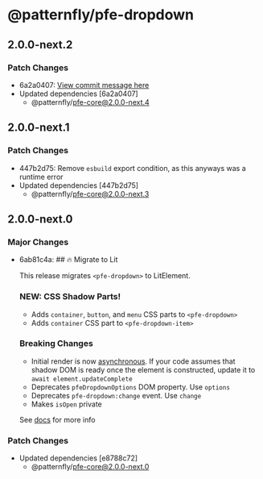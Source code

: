 # @patternfly/pfe-dropdown

## 2.0.0-next.2

### Patch Changes

- 6a2a0407: [View commit message here](https://gist.github.com/heyMP/200fc0b840690541475923facba393ab)
- Updated dependencies [6a2a0407]
  - @patternfly/pfe-core@2.0.0-next.4

## 2.0.0-next.1

### Patch Changes

- 447b2d75: Remove `esbuild` export condition, as this anyways was a runtime error
- Updated dependencies [447b2d75]
  - @patternfly/pfe-core@2.0.0-next.3

## 2.0.0-next.0

### Major Changes

- 6ab81c4a: ## 🔥 Migrate to Lit

  This release migrates `<pfe-dropdown>` to LitElement.

  ### NEW: CSS Shadow Parts!

  - Adds `container`, `button`, and `menu` CSS parts to `<pfe-dropdown>`
  - Adds `container` CSS part to `<pfe-dropdown-item>`

  ### Breaking Changes

  - Initial render is now [asynchronous](https://lit.dev/docs/components/lifecycle/#reactive-update-cycle).
    If your code assumes that shadow DOM is ready once the element is constructed, update it to `await element.updateComplete`
  - Deprecates `pfeDropdownOptions` DOM property. Use `options`
  - Deprecates `pfe-dropdown:change` event. Use `change`
  - Makes `isOpen` private

  See [docs](https://patternflyelements.org/components/dropdown/) for more info

### Patch Changes

- Updated dependencies [e8788c72]
  - @patternfly/pfe-core@2.0.0-next.0
